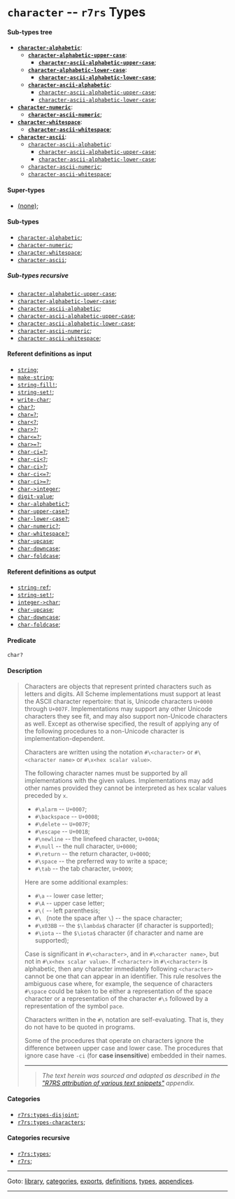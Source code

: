 

<a id='type__r7rs__character'></a>

# `character` -- `r7rs` Types


<a id='type__r7rs__character__sub-types-tree'></a>

#### Sub-types tree

* **[`character-alphabetic`](../../r7rs/types/character-alphabetic.md#type__r7rs__character-alphabetic)**:
  * **[`character-alphabetic-upper-case`](../../r7rs/types/character-alphabetic-upper-case.md#type__r7rs__character-alphabetic-upper-case)**:
    * **[`character-ascii-alphabetic-upper-case`](../../r7rs/types/character-ascii-alphabetic-upper-case.md#type__r7rs__character-ascii-alphabetic-upper-case)**;
  * **[`character-alphabetic-lower-case`](../../r7rs/types/character-alphabetic-lower-case.md#type__r7rs__character-alphabetic-lower-case)**:
    * **[`character-ascii-alphabetic-lower-case`](../../r7rs/types/character-ascii-alphabetic-lower-case.md#type__r7rs__character-ascii-alphabetic-lower-case)**;
  * **[`character-ascii-alphabetic`](../../r7rs/types/character-ascii-alphabetic.md#type__r7rs__character-ascii-alphabetic)**:
    * [`character-ascii-alphabetic-upper-case`](../../r7rs/types/character-ascii-alphabetic-upper-case.md#type__r7rs__character-ascii-alphabetic-upper-case);
    * [`character-ascii-alphabetic-lower-case`](../../r7rs/types/character-ascii-alphabetic-lower-case.md#type__r7rs__character-ascii-alphabetic-lower-case);
* **[`character-numeric`](../../r7rs/types/character-numeric.md#type__r7rs__character-numeric)**:
  * **[`character-ascii-numeric`](../../r7rs/types/character-ascii-numeric.md#type__r7rs__character-ascii-numeric)**;
* **[`character-whitespace`](../../r7rs/types/character-whitespace.md#type__r7rs__character-whitespace)**:
  * **[`character-ascii-whitespace`](../../r7rs/types/character-ascii-whitespace.md#type__r7rs__character-ascii-whitespace)**;
* **[`character-ascii`](../../r7rs/types/character-ascii.md#type__r7rs__character-ascii)**:
  * [`character-ascii-alphabetic`](../../r7rs/types/character-ascii-alphabetic.md#type__r7rs__character-ascii-alphabetic):
    * [`character-ascii-alphabetic-upper-case`](../../r7rs/types/character-ascii-alphabetic-upper-case.md#type__r7rs__character-ascii-alphabetic-upper-case);
    * [`character-ascii-alphabetic-lower-case`](../../r7rs/types/character-ascii-alphabetic-lower-case.md#type__r7rs__character-ascii-alphabetic-lower-case);
  * [`character-ascii-numeric`](../../r7rs/types/character-ascii-numeric.md#type__r7rs__character-ascii-numeric);
  * [`character-ascii-whitespace`](../../r7rs/types/character-ascii-whitespace.md#type__r7rs__character-ascii-whitespace);


<a id='type__r7rs__character__super-types'></a>

#### Super-types

 * [(none)](../../r7rs/types/_index.md#toc__r7rs__types);


<a id='type__r7rs__character__sub-types'></a>

#### Sub-types

 * [`character-alphabetic`](../../r7rs/types/character-alphabetic.md#type__r7rs__character-alphabetic);
 * [`character-numeric`](../../r7rs/types/character-numeric.md#type__r7rs__character-numeric);
 * [`character-whitespace`](../../r7rs/types/character-whitespace.md#type__r7rs__character-whitespace);
 * [`character-ascii`](../../r7rs/types/character-ascii.md#type__r7rs__character-ascii);


<a id='type__r7rs__character__sub-types-recursive'></a>

##### Sub-types recursive

 * [`character-alphabetic-upper-case`](../../r7rs/types/character-alphabetic-upper-case.md#type__r7rs__character-alphabetic-upper-case);
 * [`character-alphabetic-lower-case`](../../r7rs/types/character-alphabetic-lower-case.md#type__r7rs__character-alphabetic-lower-case);
 * [`character-ascii-alphabetic`](../../r7rs/types/character-ascii-alphabetic.md#type__r7rs__character-ascii-alphabetic);
 * [`character-ascii-alphabetic-upper-case`](../../r7rs/types/character-ascii-alphabetic-upper-case.md#type__r7rs__character-ascii-alphabetic-upper-case);
 * [`character-ascii-alphabetic-lower-case`](../../r7rs/types/character-ascii-alphabetic-lower-case.md#type__r7rs__character-ascii-alphabetic-lower-case);
 * [`character-ascii-numeric`](../../r7rs/types/character-ascii-numeric.md#type__r7rs__character-ascii-numeric);
 * [`character-ascii-whitespace`](../../r7rs/types/character-ascii-whitespace.md#type__r7rs__character-ascii-whitespace);


<a id='type__r7rs__character__referent-definitions-input'></a>

#### Referent definitions as input

 * [`string`](../../r7rs/definitions/string.md#definition__r7rs__string);
 * [`make-string`](../../r7rs/definitions/make-string.md#definition__r7rs__make-string);
 * [`string-fill!`](../../r7rs/definitions/string-fill_21.md#definition__r7rs__string-fill_21);
 * [`string-set!`](../../r7rs/definitions/string-set_21.md#definition__r7rs__string-set_21);
 * [`write-char`](../../r7rs/definitions/write-char.md#definition__r7rs__write-char);
 * [`char?`](../../r7rs/definitions/char_3f.md#definition__r7rs__char_3f);
 * [`char=?`](../../r7rs/definitions/char_3d_3f.md#definition__r7rs__char_3d_3f);
 * [`char<?`](../../r7rs/definitions/char_3c_3f.md#definition__r7rs__char_3c_3f);
 * [`char>?`](../../r7rs/definitions/char_3e_3f.md#definition__r7rs__char_3e_3f);
 * [`char<=?`](../../r7rs/definitions/char_3c_3d_3f.md#definition__r7rs__char_3c_3d_3f);
 * [`char>=?`](../../r7rs/definitions/char_3e_3d_3f.md#definition__r7rs__char_3e_3d_3f);
 * [`char-ci=?`](../../r7rs/definitions/char-ci_3d_3f.md#definition__r7rs__char-ci_3d_3f);
 * [`char-ci<?`](../../r7rs/definitions/char-ci_3c_3f.md#definition__r7rs__char-ci_3c_3f);
 * [`char-ci>?`](../../r7rs/definitions/char-ci_3e_3f.md#definition__r7rs__char-ci_3e_3f);
 * [`char-ci<=?`](../../r7rs/definitions/char-ci_3c_3d_3f.md#definition__r7rs__char-ci_3c_3d_3f);
 * [`char-ci>=?`](../../r7rs/definitions/char-ci_3e_3d_3f.md#definition__r7rs__char-ci_3e_3d_3f);
 * [`char->integer`](../../r7rs/definitions/char-_3e_integer.md#definition__r7rs__char-_3e_integer);
 * [`digit-value`](../../r7rs/definitions/digit-value.md#definition__r7rs__digit-value);
 * [`char-alphabetic?`](../../r7rs/definitions/char-alphabetic_3f.md#definition__r7rs__char-alphabetic_3f);
 * [`char-upper-case?`](../../r7rs/definitions/char-upper-case_3f.md#definition__r7rs__char-upper-case_3f);
 * [`char-lower-case?`](../../r7rs/definitions/char-lower-case_3f.md#definition__r7rs__char-lower-case_3f);
 * [`char-numeric?`](../../r7rs/definitions/char-numeric_3f.md#definition__r7rs__char-numeric_3f);
 * [`char-whitespace?`](../../r7rs/definitions/char-whitespace_3f.md#definition__r7rs__char-whitespace_3f);
 * [`char-upcase`](../../r7rs/definitions/char-upcase.md#definition__r7rs__char-upcase);
 * [`char-downcase`](../../r7rs/definitions/char-downcase.md#definition__r7rs__char-downcase);
 * [`char-foldcase`](../../r7rs/definitions/char-foldcase.md#definition__r7rs__char-foldcase);


<a id='type__r7rs__character__referent-definitions-output'></a>

#### Referent definitions as output

 * [`string-ref`](../../r7rs/definitions/string-ref.md#definition__r7rs__string-ref);
 * [`string-set!`](../../r7rs/definitions/string-set_21.md#definition__r7rs__string-set_21);
 * [`integer->char`](../../r7rs/definitions/integer-_3e_char.md#definition__r7rs__integer-_3e_char);
 * [`char-upcase`](../../r7rs/definitions/char-upcase.md#definition__r7rs__char-upcase);
 * [`char-downcase`](../../r7rs/definitions/char-downcase.md#definition__r7rs__char-downcase);
 * [`char-foldcase`](../../r7rs/definitions/char-foldcase.md#definition__r7rs__char-foldcase);


<a id='type__r7rs__character__predicate'></a>

#### Predicate

````
char?
````


<a id='type__r7rs__character__description'></a>

#### Description

> Characters are objects that represent printed characters such as
> letters and digits.
> All Scheme implementations must support at least the ASCII character
> repertoire: that is, Unicode characters `U+0000` through `U+007F`.
> Implementations may support any other Unicode characters they see fit,
> and may also support non-Unicode characters as well.
> Except as otherwise specified, the result of applying any of the
> following procedures to a non-Unicode character is implementation-dependent.
> 
> Characters are written using the notation `#\<character>`
> or `#\<character name>` or
> `#\x<hex scalar value>`.
> 
> The following character names must be supported
> by all implementations with the given values.
> Implementations may add other names
> provided they cannot be interpreted as hex scalar values preceded by `x`.
> 
>   * `#\alarm` -- `U+0007`;
>   * `#\backspace` -- `U+0008`;
>   * `#\delete` -- `U+007F`;
>   * `#\escape` -- `U+001B`;
>   * `#\newline` -- the linefeed character, `U+000A`;
>   * `#\null` -- the null character, `U+0000`;
>   * `#\return` -- the return character, `U+000D`;
>   * `#\space` -- the preferred way to write a space;
>   * `#\tab` -- the tab character, `U+0009`;
> 
> Here are some additional examples:
> 
>   * `#\a` -- lower case letter;
>   * `#\A` -- upper case letter;
>   * `#\(` -- left parenthesis;
>   * `#\ ` (note the space after `\`) -- the space character;
>   * `#\x03BB` -- the `$\lambda$` character (if character is supported);
>   * `#\iota` -- the `$\iota$` character (if character and name are supported);
> 
> Case is significant in `#\<character>`, and in
> `#\<character name>`,
> but not in `#\x<hex scalar value>`.
> If `<character>` in
> `#\<character>` is alphabetic, then any character
> immediately following `<character>` cannot be one that can appear in an identifier.
> This rule resolves the ambiguous case where, for
> example, the sequence of characters `#\space`
> could be taken to be either a representation of the space character or a
> representation of the character `#\s` followed
> by a representation of the symbol `pace`.
> 
> Characters written in the `#\` notation are self-evaluating.
> That is, they do not have to be quoted in programs.
> 
> Some of the procedures that operate on characters ignore the
> difference between upper case and lower case.  The procedures that
> ignore case have `-ci` (for __case insensitive__) embedded in their names.
> 
> 
> ----
> > *The text herein was sourced and adapted as described in the ["R7RS attribution of various text snippets"](../../r7rs/appendices/attribution.md#appendix__r7rs__attribution) appendix.*


<a id='type__r7rs__character__categories'></a>

#### Categories

 * [`r7rs:types-disjoint`](../../r7rs/categories/r7rs_3a_types-disjoint.md#category__r7rs__r7rs_3a_types-disjoint);
 * [`r7rs:types-characters`](../../r7rs/categories/r7rs_3a_types-characters.md#category__r7rs__r7rs_3a_types-characters);


<a id='type__r7rs__character__categories-recursive'></a>

#### Categories recursive

 * [`r7rs:types`](../../r7rs/categories/r7rs_3a_types.md#category__r7rs__r7rs_3a_types);
 * [`r7rs`](../../r7rs/categories/r7rs.md#category__r7rs__r7rs);

----

Goto: [library](../../r7rs/_index.md#library__r7rs), [categories](../../r7rs/categories/_index.md#toc__r7rs__categories), [exports](../../r7rs/exports/_index.md#toc__r7rs__exports), [definitions](../../r7rs/definitions/_index.md#toc__r7rs__definitions), [types](../../r7rs/types/_index.md#toc__r7rs__types), [appendices](../../r7rs/appendices/_index.md#toc__r7rs__appendices).

----

